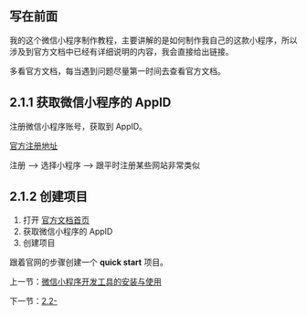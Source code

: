 ## 写在前面

我的这个微信小程序制作教程，主要讲解的是如何制作我自己的这款小程序，所以涉及到官方文档中已经有详细说明的内容，我会直接给出链接。

多看官方文档，每当遇到问题尽量第一时间去查看官方文档。

## 2.1.1 获取微信小程序的 AppID

注册微信小程序账号，获取到 AppID。

[官方注册地址](https://mp.weixin.qq.com/)

注册 --> 选择小程序 --> 跟平时注册某些网站非常类似

## 2.1.2 创建项目

1. 打开 [官方文档首页](https://mp.weixin.qq.com/debug/wxadoc/dev/)
2. 获取微信小程序的 AppID
3. 创建项目

跟着官网的步骤创建一个 **quick start** 项目。

上一节：[微信小程序开发工具的安装与使用](/book/1.1-微信web开发者工具安装及使用.md)

下一节：[2.2- ]()